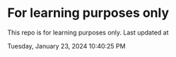 # For learning purposes only
This repo is for learning purposes only.
Last updated at

Tuesday, January 23, 2024 10:40:25 PM

